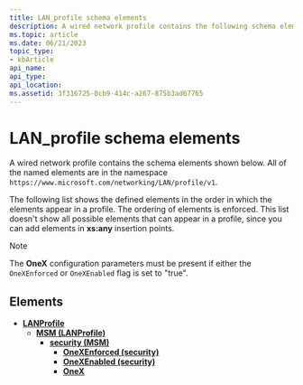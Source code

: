 ```yaml
---
title: LAN_profile schema elements
description: A wired network profile contains the following schema elements.
ms.topic: article
ms.date: 06/21/2023
topic_type: 
- kbArticle
api_name: 
api_type: 
api_location: 
ms.assetid: 3f316725-0cb9-414c-a267-875b3ad67765
---
```


# LAN_profile schema elements

A wired network profile contains the schema elements shown below. All of the named elements are in the namespace `https://www.microsoft.com/networking/LAN/profile/v1`.

The following list shows the defined elements in the order in which the elements appear in a profile. The ordering of elements is enforced. This list doesn't show all possible elements that can appear in a profile, since you can add elements in **xs:any** insertion points.

> [!NOTE]
> The **OneX** configuration parameters must be present if either the `OneXEnforced` or `OneXEnabled` flag is set to "true".

## Elements

* [**LANProfile**](./lan-profileschema-lanprofile-element.md)
  * [**MSM (LANProfile)**](./lan-profileschema-msm-lanprofile-element.md)
    * [**security (MSM)**](./lan-profileschema-security-msm-element.md)
      * [**OneXEnforced (security)**](./lan-profileschema-security-msm-element.md#onexenforced)
      * [**OneXEnabled (security)**](./lan-profileschema-security-msm-element.md#onexenabled)
      * [**OneX**](/windows/win32/nativewifi/onexschema-onex-element)
